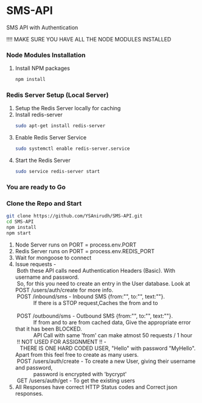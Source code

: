 # SMS-API
SMS API with Authentication

!!!! MAKE SURE YOU HAVE ALL THE NODE MODULES INSTALLED
### Node Modules Installation
1. Install NPM packages
   ```sh
   npm install
   ```

### Redis Server Setup (Local Server)
1. Setup the Redis Server locally for caching
2. Install redis-server
   ```sh
   sudo apt-get install redis-server
   ```
3. Enable Redis Server Service
   ```sh
   sudo systemctl enable redis-server.service
   ```
4. Start the Redis Server
   ```sh
   sudo service redis-server start
   ```
### You are ready to Go
### Clone the Repo and Start
   ```sh
   git clone https://github.com/YSAnirudh/SMS-API.git
   cd SMS-API
   npm install
   npm start
   ```
   
1. Node Server runs on PORT = process.env.PORT<br>
2. Redis Server runs on PORT = process.env.REDIS_PORT<br>
3. Wait for mongoose to connect<br>
4. Issue requests - <br>
        &nbsp;Both these API calls need Authentication Headers (Basic). With username and password. <br>
        &nbsp;So, for this you need to create an entry in the User database. Look at POST /users/auth/create for more info.<br>
        &nbsp;POST /inbound/sms - Inbound SMS {from:"", to:"", text:""}. <br>
                            &nbsp;&nbsp;&nbsp;&nbsp;&nbsp;&nbsp;&nbsp;&nbsp;&nbsp;&nbsp;&nbsp;&nbsp;If there is a STOP request,Caches the from and to<br><br>
        &nbsp;POST /outbound/sms - Outbound SMS {from:"", to:"", text:""}.<br> 
                            &nbsp;&nbsp;&nbsp;&nbsp;&nbsp;&nbsp;&nbsp;&nbsp;&nbsp;&nbsp;&nbsp;&nbsp;If from and to are from cached data, Give the appropriate error that it has been BLOCKED.<br>
                            &nbsp;&nbsp;&nbsp;&nbsp;&nbsp;&nbsp;&nbsp;&nbsp;&nbsp;&nbsp;&nbsp;&nbsp;API Call with same 'from' can make atmost 50 requests / 1 hour<br>
        &nbsp;!! NOT USED FOR ASSIGNMENT !! -<br>
        &nbsp;&nbsp;&nbsp;THERE IS ONE HARD CODED USER, "Hello" with password "MyHello". Apart from this feel free to create as many users.<br>
        &nbsp;POST /users/auth/create - To create a new User, giving their username and password, <br>
                                  &nbsp;&nbsp;&nbsp;&nbsp;&nbsp;&nbsp;&nbsp;&nbsp;&nbsp;&nbsp;&nbsp;&nbsp;password is encrypted with 'bycrypt' <br>
        &nbsp;GET /users/auth/get - To get the existing users<br>
5. All Responses have correct HTTP Status codes and Correct json responses.<br>
